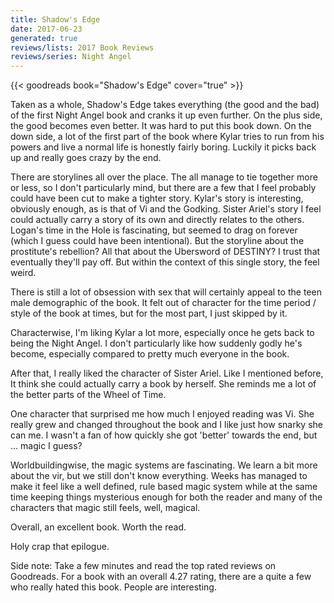 ```yaml
---
title: Shadow's Edge
date: 2017-06-23
generated: true
reviews/lists: 2017 Book Reviews
reviews/series: Night Angel
---
```

{{< goodreads book="Shadow's Edge" cover="true" >}}

Taken as a whole, Shadow's Edge takes everything (the good and the bad) of the first Night Angel book and cranks it up even further. On the plus side, the good becomes even better. It was hard to put this book down. On the down side, a lot of the first part of the book where Kylar tries to run from his powers and live a normal life is honestly fairly boring. Luckily it picks back up and really goes crazy by the end.  

There are storylines all over the place. The all manage to tie together more or less, so I don't particularly mind, but there are a few that I feel probably could have been cut to make a tighter story. Kylar's story is interesting, obviously enough, as is that of Vi and the Godking. Sister Ariel's story I feel could actually carry a story of its own and directly relates to the others. Logan's time in the Hole is fascinating, but seemed to drag on forever (which I guess could have been intentional). But the storyline about the prostitute's rebellion? All that about the Ubersword of DESTINY? I trust that eventually they'll pay off. But within the context of this single story, the feel weird.  

<!--more-->

There is still a lot of obsession with sex that will certainly appeal to the teen male demographic of the book. It felt out of character for the time period / style of the book at times, but for the most part, I just skipped by it.  

Characterwise, I'm liking Kylar a lot more, especially once he gets back to being the Night Angel. I don't particularly like how suddenly godly he's become, especially compared to pretty much everyone in the book.  

After that, I really liked the character of Sister Ariel. Like I mentioned before, It think she could actually carry a book by herself. She reminds me a lot of the better parts of the Wheel of Time.  

One character that surprised me how much I enjoyed reading was Vi. She really grew and changed throughout the book and I like just how snarky she can me. I wasn't a fan of how quickly she got 'better' towards the end, but ... magic I guess?  

Worldbuildingwise, the magic systems are fascinating. We learn a bit more about the vir, but we still don't know everything. Weeks has managed to make it feel like a well defined, rule based magic system while at the same time keeping things mysterious enough for both the reader and many of the characters that magic still feels, well, magical.  

Overall, an excellent book. Worth the read.  

Holy crap that epilogue.  

Side note: Take a few minutes and read the top rated reviews on Goodreads. For a book with an overall 4.27 rating, there are a quite a few who really hated this book. People are interesting.


